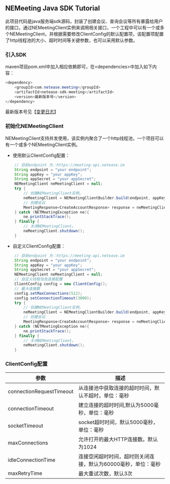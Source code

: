 ## NEMeeting Java SDK Tutorial

此项目代码是java服务端sdk源码，封装了创建会议、查询会议等所有暴露给用户的接口，通过NEMeetingClient实例来调用相关接口，一个工程中可以有一个或多个NEMeetingClient，并根据需要修改ClientConfig的默认配置项，该配置项配置了http线程池的大小、超时时间等关键参数，也可以采用默认参数。  

### 引入SDK
maven项目pom.xml中加入相应依赖即可，在&lt;dependencies&gt;中加入如下内容：

```java
<dependency>
    <groupId>com.netease.meeting</groupId>
    <artifactId>netease-sdk-meeting</artifactId>
    <version>最新版本号</version>
</dependency>
```  
最新版本号见【[变更日志](CHANGELOG.md)】

### 初始化NEMeetingClient  
NEMeetingClient支持并发使用，该实例内聚合了一个http线程池，一个项目可以有一个或多个NEMeetingClient实例。
  
- 使用默认ClientConfig配置：

```java
    // 目前endpoint 为：https://meeting-api.netease.im
    String endpoint = "your endpoint";
    String appKey = "your appKey";
    String appSecret = "your appSecret";
    NEMeetingClient neMeetingClient = null;
    try {
        // 创建NEMeetingClient实例。
        neMeetingClient = NEMeetingClientBuilder.build(endpoint, appKey, appSecret);
        // 创建会议
        MeetingResponse<CreateAccountResponse> response = neMeetingClient.createAccount("imAccid", "imToken" , "shortId" );
    } catch (NETMeetingException ne){
        ne.printStackTrace();
    } finally {
        // 关闭NEMeetingClient。
        neMeetingClient.shutdown();
    }
```  
 - 自定义ClientConfig配置：  
```java
    // 目前endpoint 为：https://meeting-api.netease.im
    String endpoint = "your endpoint";
    String appKey = "your appKey";
    String appSecret = "your appSecret";
    NEMeetingClient neMeetingClient = null;
    // 自定义线程池及连接配置
    ClientConfig config = new ClientConfig();
    // 最大连接数
    config.setMaxConnections(512);
    config.setConnectionTimeout(3000);
    try {
        // 创建NEMeetingClient实例。
        neMeetingClient = NEMeetingClientBuilder.build(endpoint, appKey, appSecret,config);
        // 创建会议
        MeetingResponse<CreateAccountResponse> response = neMeetingClient.createAccount("imAccid", "imToken" , "shortId" );
    } catch (NETMeetingException ne){
        ne.printStackTrace();
    } finally {
        // 关闭NEMeetingClient。
        neMeetingClient.shutdown();
    }
```  

### ClientConfig配置
  

|参数|描述|
|---|---|   
|connectionRequestTimeout|从连接池中获取连接的超时时间，默认不超时，单位：毫秒| 
|connectionTimeout|建立连接的超时时间,默认为5000毫秒，单位：毫秒| 
|socketTimeout|socket超时时间，默认5000毫秒，单位：毫秒| 
|maxConnections|允许打开的最大HTTP连接数。默认为1024| 
|idleConnectionTime|连接空闲超时时间，超时则关闭连接，默认为60000毫秒，单位：毫秒| 
|maxRetryTime|最大重试次数，默认3次|
